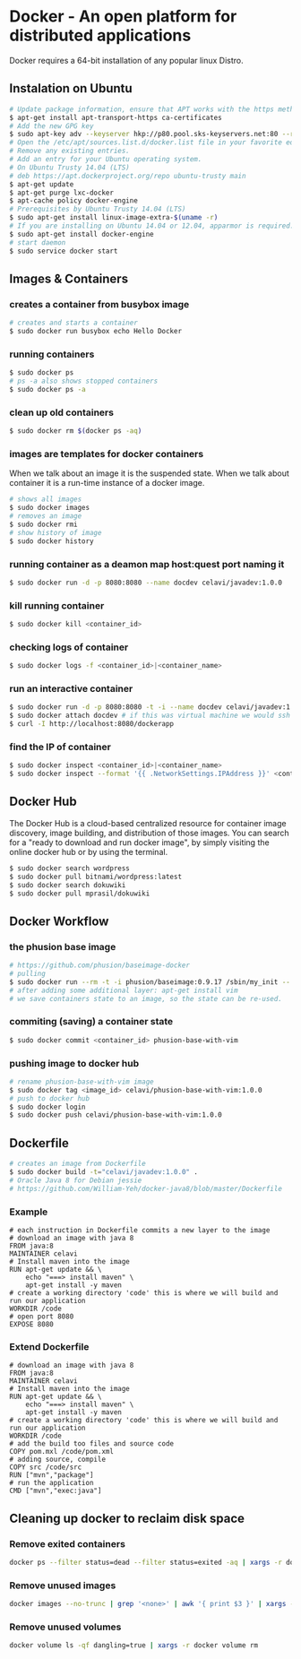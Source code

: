 # Docker - An open platform for distributed applications
Docker requires a 64-bit installation of any popular linux Distro.

## Instalation on Ubuntu
```bash
# Update package information, ensure that APT works with the https method, and that CA certificates are installed.
$ apt-get install apt-transport-https ca-certificates
# Add the new GPG key
$ sudo apt-key adv --keyserver hkp://p80.pool.sks-keyservers.net:80 --recv-keys 58118E89F3A912897C070ADBF76221572C52609D
# Open the /etc/apt/sources.list.d/docker.list file in your favorite editor.
# Remove any existing entries.
# Add an entry for your Ubuntu operating system.
# On Ubuntu Trusty 14.04 (LTS)
# deb https://apt.dockerproject.org/repo ubuntu-trusty main
$ apt-get update
$ apt-get purge lxc-docker
$ apt-cache policy docker-engine
# Prerequisites by Ubuntu Trusty 14.04 (LTS)
$ sudo apt-get install linux-image-extra-$(uname -r)
# If you are installing on Ubuntu 14.04 or 12.04, apparmor is required. You can install it using: apt-get install apparmor
$ sudo apt-get install docker-engine
# start daemon
$ sudo service docker start
```
## Images & Containers

### creates a container from busybox image
```bash
# creates and starts a container
$ sudo docker run busybox echo Hello Docker
```
### running containers
```bash
$ sudo docker ps
# ps -a also shows stopped containers
$ sudo docker ps -a
```
### clean up old containers
```bash
$ sudo docker rm $(docker ps -aq)
```
### images are templates for docker containers
When we talk about an image it is the suspended state. When we talk about container it is a run-time instance of a docker image.
```bash
# shows all images
$ sudo docker images
# removes an image
$ sudo docker rmi
# show history of image
$ sudo docker history
```
### running container as a deamon map host:quest port naming it
```bash
$ sudo docker run -d -p 8080:8080 --name docdev celavi/javadev:1.0.0
```
### kill running container
```bash
$ sudo docker kill <container_id>
```
### checking logs of container
```bash
$ sudo docker logs -f <container_id>|<container_name>
```
### run an interactive container
```bash
$ sudo docker run -d -p 8080:8080 -t -i --name docdev celavi/javadev:1.0.0 bash
$ sudo docker attach docdev # if this was virtual machine we would ssh to machine
$ curl -I http://localhost:8080/dockerapp
```
### find the IP of container
```bash
$ sudo docker inspect <container_id>|<container_name>
$ sudo docker inspect --format '{{ .NetworkSettings.IPAddress }}' <container_id>
```
##  Docker Hub
The Docker Hub is a cloud-based centralized resource for container image discovery, image building, and distribution of those images.
You can search for a "ready to download and run docker image", by simply visiting the online docker hub or by using the terminal.

```bash
$ sudo docker search wordpress
$ sudo docker pull bitnami/wordpress:latest
$ sudo docker search dokuwiki
$ sudo docker pull mprasil/dokuwiki
```
## Docker Workflow

### the phusion base image
```bash
# https://github.com/phusion/baseimage-docker
# pulling
$ sudo docker run --rm -t -i phusion/baseimage:0.9.17 /sbin/my_init -- bash -l
# after adding some additional layer: apt-get install vim
# we save containers state to an image, so the state can be re-used.
```
### commiting (saving) a container state
```bash
$ sudo docker commit <container_id> phusion-base-with-vim
```
### pushing image to docker hub
```bash
# rename phusion-base-with-vim image
$ sudo docker tag <image_id> celavi/phusion-base-with-vim:1.0.0
# push to docker hub
$ sudo docker login
$ sudo docker push celavi/phusion-base-with-vim:1.0.0
```
## Dockerfile
```bash
# creates an image from Dockerfile
$ sudo docker build -t="celavi/javadev:1.0.0" .
# Oracle Java 8 for Debian jessie
# https://github.com/William-Yeh/docker-java8/blob/master/Dockerfile
```
### Example
```
# each instruction in Dockerfile commits a new layer to the image
# download an image with java 8
FROM java:8
MAINTAINER celavi
# Install maven into the image
RUN apt-get update && \
	echo "===> install maven" \
	apt-get install -y maven
# create a working directory 'code' this is where we will build and run our application
WORKDIR /code
# open port 8080
EXPOSE 8080
```
### Extend Dockerfile
```
# download an image with java 8
FROM java:8
MAINTAINER celavi
# Install maven into the image
RUN apt-get update && \
	echo "===> install maven" \
	apt-get install -y maven
# create a working directory 'code' this is where we will build and run our application
WORKDIR /code
# add the build too files and source code
COPY pom.mxl /code/pom.xml
# adding source, compile
COPY src /code/src
RUN ["mvn","package"]
# run the application
CMD ["mvn","exec:java"]
```

## Cleaning up docker to reclaim disk space

### Remove exited containers
```bash
docker ps --filter status=dead --filter status=exited -aq | xargs -r docker rm -v
```

### Remove unused images
```bash
docker images --no-trunc | grep '<none>' | awk '{ print $3 }' | xargs -r docker rmi
```

### Remove unused volumes
```bash
docker volume ls -qf dangling=true | xargs -r docker volume rm
```
